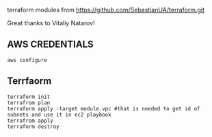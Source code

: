 terraform modules from https://github.com/SebastianUA/terraform.git

Great thanks to Vitaliy Natarov!

## AWS CREDENTIALS

```
aws configure
```

## Terrfaorm

```
terraform init
terrafrom plan
terraform apply -target module.vpc #that is needed to get id of subnets and use it in ec2 playbook
terrafrom apply
terraform destroy
```